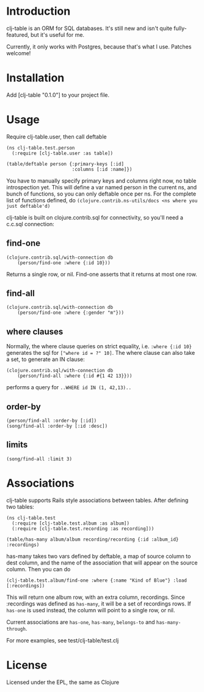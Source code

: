 Introduction
============
clj-table is an ORM for SQL databases. It's still new and isn't quite fully-featured, but it's useful for me. 

Currently, it only works with Postgres, because that's what I use. Patches welcome!

Installation
============
Add [clj-table "0.1.0"] to your project file.

Usage
=====

Require clj-table.user, then call deftable

    (ns clj-table.test.person
      (:require [clj-table.user :as table])
    
    (table/deftable person {:primary-keys [:id]
                            :columns [:id :name]})

You have to manually specify primary keys and columns right now, no table introspection yet. This will define a var named person in the current ns, and bunch of functions, so you can only deftable once per ns. For the complete list of functions defined, do `(clojure.contrib.ns-utils/docs <ns where you just deftable'd)` 

clj-table is built on clojure.contrib.sql for connectivity, so you'll need a c.c.sql connection:

find-one
--------
    (clojure.contrib.sql/with-connection db
        (person/find-one :where {:id 10}))

Returns a single row, or nil. Find-one asserts that it returns at most one row.

find-all
--------
    (clojure.contrib.sql/with-connection db
        (person/find-one :where {:gender "m"}))

where clauses
-------------
Normally, the where clause queries on strict equality, i.e. `:where {:id 10}` generates the sql for `["where id = ?" 10]`. The where clause can also take a set, to generate an IN clause:

    (clojure.contrib.sql/with-connection db
        (person/find-all :where {:id #{1 42 13}}))
 
performs a query for `..WHERE id IN (1, 42,13)..`

order-by
--------
    (person/find-all :order-by [:id])
    (song/find-all :order-by [:id :desc])

limits
------
    (song/find-all :limit 3)

Associations
============
clj-table supports Rails style associations between tables.
After defining two tables:

    (ns clj-table.test
      (:require [clj-table.test.album :as album])
      (:require [clj-table.test.recording :as recording]))

    (table/has-many album/album recording/recording {:id :album_id} :recordings)

has-many takes two vars defined by deftable, a map of source column to dest column, and the name of the association that will appear on the source column. Then you can do

    (clj-table.test.album/find-one :where {:name "Kind of Blue"} :load [:recordings])

This will return one album row, with an extra column, recordings. Since :recordings was defined as `has-many`, it will be a set of recordings rows. If `has-one` is used instead, the column will point to a single row, or nil.

Current associations are `has-one`, `has-many`, `belongs-to` and `has-many-through`.

For more examples, see test/clj-table/test.clj

License
=======
Licensed under the EPL, the same as Clojure
